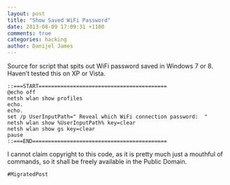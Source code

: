 ```yaml
---
layout: post
title: "Show Saved WiFi Password"
date: 2013-08-09 17:09:31 +1100
comments: true
categories: hacking
author: Danijel James
---
```

Source for script that spits out WiFi password saved in Windows 7 or 8. Haven’t tested this on XP or Vista.

    ::===START=========================================
    @echo off
    netsh wlan show profiles
    echo.
    echo.
    set /p UserInputPath=" Reveal which WiFi connection password:  "
    netsh wlan show %UserInputPath% key=clear
    netsh wlan show gs key=clear
    pause
    ::===END===========================================
    
I cannot claim copyright to this code, as it is pretty much just a mouthful of commands, so it shall be freely available in the Public Domain.

`#MigratedPost`
